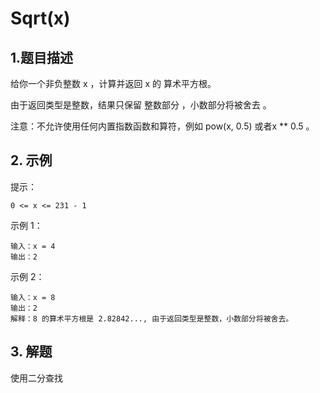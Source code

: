 # Sqrt(x)

## 1.题目描述
给你一个非负整数 x ，计算并返回 x 的 算术平方根。  

由于返回类型是整数，结果只保留 整数部分 ，小数部分将被舍去 。  

注意：不允许使用任何内置指数函数和算符，例如 pow(x, 0.5) 或者x ** 0.5 。  


## 2. 示例
提示：
```
0 <= x <= 231 - 1
```
示例 1：
```
输入：x = 4
输出：2
```
示例 2：
```
输入：x = 8
输出：2
解释：8 的算术平方根是 2.82842..., 由于返回类型是整数，小数部分将被舍去。
```

## 3. 解题
使用二分查找
